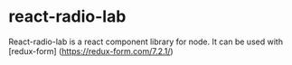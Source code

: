 # react-radio-lab

React-radio-lab is a react component library for node. It can be used with [redux-form] (https://redux-form.com/7.2.1/) 
